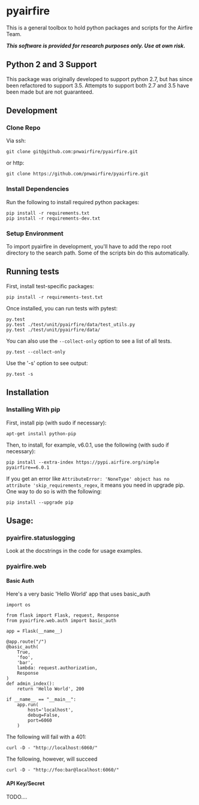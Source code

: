 # pyairfire

This is a general toolbox to hold python packages and scripts for the Airfire
Team.

***This software is provided for research purposes only. Use at own risk.***

## Python 2 and 3 Support

This package was originally developed to support python 2.7, but has since
been refactored to support 3.5. Attempts to support both 2.7 and 3.5 have
been made but are not guaranteed.

## Development

### Clone Repo

Via ssh:

    git clone git@github.com:pnwairfire/pyairfire.git

or http:

    git clone https://github.com/pnwairfire/pyairfire.git

### Install Dependencies

Run the following to install required python packages:

    pip install -r requirements.txt
    pip install -r requirements-dev.txt

### Setup Environment

To import pyairfire in development, you'll have to add the repo root directory
to the search path. Some of the scripts bin do this automatically.

## Running tests

First, install test-specific packages:

    pip install -r requirements-test.txt

Once installed, you can run tests with pytest:

    py.test
    py.test ./test/unit/pyairfire/data/test_utils.py
    py.test ./test/unit/pyairfire/data/

You can also use the ```--collect-only``` option to see a list of all tests.

    py.test --collect-only

Use the '-s' option to see output:

    py.test -s

## Installation

### Installing With pip

First, install pip (with sudo if necessary):

    apt-get install python-pip

Then, to install, for example, v6.0.1, use the following (with sudo if
necessary):

    pip install --extra-index https://pypi.airfire.org/simple pyairfire==6.0.1

If you get an error like    ```AttributeError: 'NoneType' object has no attribute 'skip_requirements_regex```, it means you need in upgrade pip.  One way to do so is with the following:

    pip install --upgrade pip

## Usage:

### pyairfire.statuslogging

Look at the docstrings in the code for usage examples.

### pyairfire.web

#### Basic Auth

Here's a very basic 'Hello World' app that uses basic_auth

    import os

    from flask import Flask, request, Response
    from pyairfire.web.auth import basic_auth

    app = Flask(__name__)

    @app.route("/")
    @basic_auth(
        True,
        'foo',
        'bar',
        lambda: request.authorization,
        Response
    )
    def admin_index():
        return 'Hello World', 200

    if __name__ == "__main__":
        app.run(
            host='localhost',
            debug=False,
            port=6060
        )

The following will fail with a 401:

    curl -D - "http://localhost:6060/"

The following, however, will succeed

    curl -D - "http://foo:bar@localhost:6060/"

#### API Key/Secret

TODO....
